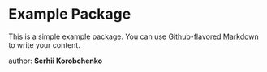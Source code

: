 # Example Package

This is a simple example package. You can use
[Github-flavored Markdown](https://guides.github.com/features/mastering-markdown/)
to write your content.

author: <b> Serhii Korobchenko</b>
